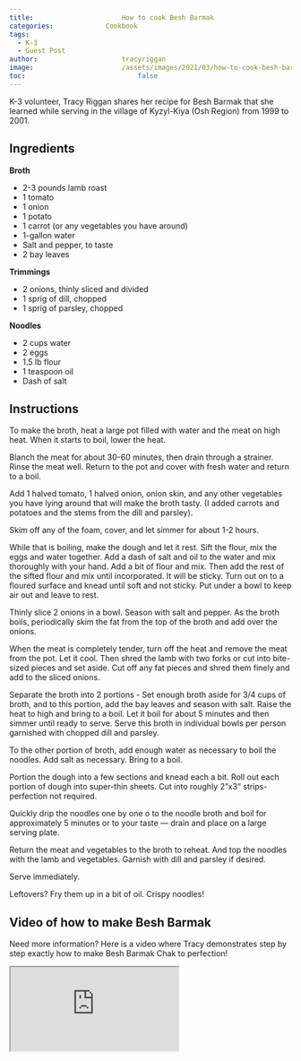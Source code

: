 ```yaml
---
title:						How to cook Besh Barmak
categories:				Cookbook
tags:
  - K-3
  - Guest Post
author:						tracyriggan
image:						/assets/images/2021/03/how-to-cook-besh-barmak.jpg
toc:							false
---
```


K-3 volunteer, Tracy Riggan shares her recipe for Besh Barmak that she learned while serving in the village of Kyzyl-Kiya (Osh Region) from 1999 to 2001.

## Ingredients 

**Broth**
- 2-3 pounds lamb roast
- 1 tomato
- 1 onion
- 1 potato 
- 1 carrot (or any vegetables you have around) 
- 1-gallon water
- Salt and pepper, to taste
- 2 bay leaves

**Trimmings**
- 2 onions, thinly sliced and divided
- 1 sprig of dill, chopped
- 1 sprig of parsley, chopped

**Noodles**
- 2 cups water 
- 2 eggs
- 1.5 lb flour
- 1 teaspoon oil
- Dash of salt

## Instructions

To make the broth, heat a large pot filled with water and the meat on high heat. When it starts to boil, lower the heat. 

Blanch the meat for about 30-60 minutes, then drain through a strainer. Rinse the meat well. Return to the pot and cover with fresh water and return to a boil. 

Add 1 halved tomato, 1 halved onion, onion skin, and any other vegetables you have lying around that will make the broth tasty. (I added carrots and potatoes and the stems from the dill and parsley). 

Skim off any of the foam, cover, and let simmer for about 1-2 hours.

While that is boiling, make the dough and let it rest. Sift the flour, mix the eggs and water together. Add a dash of salt and oil to the water and mix thoroughly with your hand. Add a bit of flour and mix. Then add the rest of the sifted flour and mix until incorporated. It will be sticky. Turn out on to a floured surface and knead until soft and not sticky. Put under a bowl to keep air out and leave to rest. 

Thinly slice 2 onions in a bowl. Season with salt and pepper. As the broth boils, periodically skim the fat from the top of the broth and add over the onions. 

When the meat is completely tender, turn off the heat and remove the meat from the pot. Let it cool. Then shred the lamb with two forks or cut into bite-sized pieces and set aside. Cut off any fat pieces and shred them finely and add to the sliced onions. 

Separate the broth into 2 portions - Set enough broth aside for 3/4 cups of broth, and to this portion, add the bay leaves and season with salt. Raise the heat to high and bring to a boil. Let it boil for about 5 minutes and then simmer until ready to serve. Serve this broth in individual bowls per person garnished with chopped dill and parsley. 

To the other portion of broth, add enough water as necessary to boil the noodles. Add salt as necessary. Bring to a boil. 

Portion the dough into a few sections and knead each a bit. Roll out each portion of dough into super-thin sheets. Cut into roughly 2”x3” strips- perfection not required. 

Quickly drip the noodles one by one o to the noodle broth and boil for approximately 5 minutes or to your taste — drain and place on a large serving plate. 

Return the meat and vegetables to the broth to reheat. And top the noodles with the lamb and vegetables. Garnish with dill and parsley if desired.

Serve immediately. 

Leftovers? Fry them up in a bit of oil. Crispy noodles! 

## Video of how to make Besh Barmak

Need more information? Here is a video where Tracy demonstrates step by step exactly how to make Besh Barmak Chak to perfection!

<div class="embed-responsive embed-responsive-16by9">
  <iframe class="embed-responsive-item" src="https://www.youtube.com/embed/4gKrEG8ScZM" allowfullscreen></iframe>
</div>